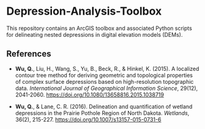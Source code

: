 # Depression-Analysis-Toolbox

This repository contains an ArcGIS toolbox and associated Python scripts for delineating nested depressions in digital elevation models (DEMs).

## References

* **Wu, Q.**, Liu, H., Wang, S., Yu, B., Beck, R., & Hinkel, K. (2015). A localized contour tree method for deriving geometric and topological properties of complex surface depressions based on high-resolution topographic data. _International Journal of Geographical Information Science_, 29(12), 2041-2060. <https://doi.org/10.1080/13658816.2015.1038719>

* **Wu, Q.**, & Lane, C. R. (2016). Delineation and quantification of wetland depressions in the Prairie Pothole Region of North Dakota. _Wetlands_, 36(2), 215-227. <https://doi.org/10.1007/s13157-015-0731-6>
